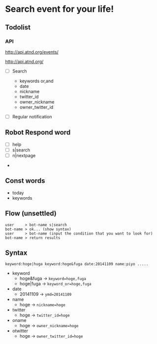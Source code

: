 # Search event for your life!

## Todolist

### API 
http://api.atnd.org/events/  

http://api.atnd.org/  

- [ ] Search  
    - keywords or,and    
    - date  
    - nickname  
    - twitter_id  
    - owner_nickname  
    - owner_twitter_id  
    
- [ ] Regular notification  

## Robot Respond word
- [ ] help  
- [ ] s|search
- [ ] n|nextpage  
- 
## Const words
- today  
- keywords  

## Flow (unsettled)
```  
user     > bot-name s|search  
bot-name > ok... (show syntax)  
user     > bot-name (input the condition that you want to look for)    
bot-name > return results
```
## Syntax
`keyword:hoge|huga keyword:hoge&fuga date:20141109 name:piyo .....`  
- keyword  
    - hoge&fuga  -> `keyword=hoge,fuga`  
    - hoge|fuga  -> `keyword_or=hoge,fuga`  
- date  
    - 20141109   -> `ymd=20141109`  
- name  
    - hoge       -> `nickname=hoge`  
- twitter  
    - hoge       -> `twitter_id=hoge`  
- oname  
    - hoge       -> `owner_nickname=hoge`  
- otwitter  
    - hoge       -> `owner_twitter_id=hoge`  


